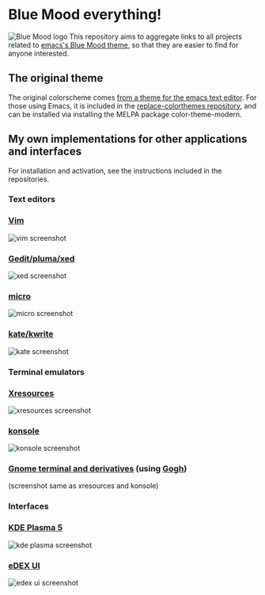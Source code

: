 # Blue Mood everything!
![Blue Mood logo](https://avatars3.githubusercontent.com/u/48550867)
This repository aims to aggregate links to all projects related to [emacs's Blue Mood theme](https://emacsthemes.com/themes/blue-mood-theme.html), so that they are easier to find for anyone interested.

## The original theme

The original colorscheme comes [from a theme for the emacs text editor](https://emacsthemes.com/themes/blue-mood-theme.html). For those using Emacs, it is included in the [replace-colorthemes repository](https://github.com/emacs-jp/replace-colorthemes), and can be installed via installing the MELPA package color-theme-modern.

## My own implementations for other applications and interfaces
For installation and activation, see the instructions included in the repositories.

### Text editors

### [Vim](https://github.com/lmintmate/blue-mood-vim)
![vim screenshot](https://raw.githubusercontent.com/lmintmate/blue-mood-vim/master/screenshot.png)
### [Gedit/pluma/xed](https://github.com/lmintmate/blue-mood-gedit)
![xed screenshot](https://raw.githubusercontent.com/lmintmate/blue-mood-gedit/master/screenshot.png)
### [micro](https://github.com/lmintmate/blue-mood-micro)
![micro screenshot](https://raw.githubusercontent.com/lmintmate/blue-mood-micro/master/screenshot.png)
### [kate/kwrite](https://github.com/lmintmate/blue-mood-kate)
![kate screenshot](https://raw.githubusercontent.com/lmintmate/blue-mood-kate/master/screenshot.png)

### Terminal emulators

### [Xresources](https://github.com/lmintmate/blue-mood-xresources)
![xresources screenshot](https://raw.githubusercontent.com/lmintmate/blue-mood-xresources/master/screenshot.png)
### [konsole](https://github.com/lmintmate/blue-mood-konsole)
![konsole screenshot](https://raw.githubusercontent.com/lmintmate/blue-mood-konsole/master/screenshot.png)
### [Gnome terminal and derivatives](https://gist.github.com/lmintmate/176a3c1b322726fbad7da6b1c60fe014) (using [Gogh](https://github.com/Mayccoll/Gogh))
(screenshot same as xresources and konsole)

### Interfaces

### [KDE Plasma 5](https://gitlab.com/lmintmate/blue-mood-kde-color-scheme)
![kde plasma screenshot](https://gitlab.com/lmintmate/blue-mood-kde-color-scheme/raw/master/screenshot.png)
### [eDEX UI](https://github.com/lmintmate/blue-mood-edex-ui)
![edex ui screenshot](https://raw.githubusercontent.com/lmintmate/blue-mood-edex-ui/master/blue-mood-edex-screenshot.png)
